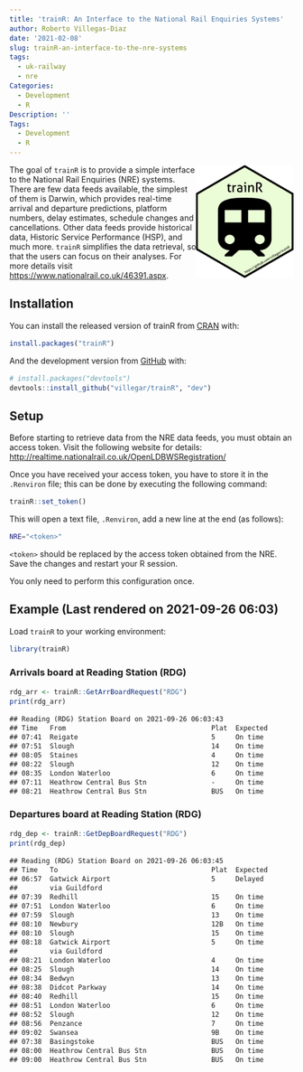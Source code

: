 ```yaml
---
title: 'trainR: An Interface to the National Rail Enquiries Systems'
author: Roberto Villegas-Diaz
date: '2021-02-08'
slug: trainR-an-interface-to-the-nre-systems
tags:
  - uk-railway
  - nre
Categories:
  - Development
  - R
Description: ''
Tags:
  - Development
  - R
---
```


<img src="https://raw.githubusercontent.com/villegar/trainR/main/inst/images/logo.png" alt="logo" align="right" height=200px/>

The goal of `trainR` is to provide a simple interface to the 
National Rail Enquiries (NRE) systems. There are few data feeds 
available, the simplest of them is Darwin, which provides real-time 
arrival and departure predictions, platform numbers, delay estimates, 
schedule changes and cancellations. Other data feeds provide historical 
data, Historic Service Performance (HSP), and much more. `trainR` 
simplifies the data retrieval, so that the users can focus on their 
analyses. For more details visit 
https://www.nationalrail.co.uk/46391.aspx.

## Installation

You can install the released version of trainR from [CRAN](https://CRAN.R-project.org) with:

``` r
install.packages("trainR")
```

And the development version from [GitHub](https://github.com/) with:

``` r
# install.packages("devtools")
devtools::install_github("villegar/trainR", "dev")
```

## Setup
Before starting to retrieve data from the NRE data feeds, you must obtain an access token. 
Visit the following website for details: http://realtime.nationalrail.co.uk/OpenLDBWSRegistration/

Once you have received your access token, you have to store it in the `.Renviron` file; this can be 
done by executing the following command:


```r
trainR::set_token()
```

This will open a text file, `.Renviron`, add a new line at the end (as follows):

```bash
NRE="<token>"
```

`<token>` should be replaced by the access token obtained from the NRE. Save the changes and restart 
your R session.

You only need to perform this configuration once.

## Example (Last rendered on 2021-09-26 06:03)

Load `trainR` to your working environment:

```r
library(trainR)
```

### Arrivals board at Reading Station (RDG)


```r
rdg_arr <- trainR::GetArrBoardRequest("RDG")
print(rdg_arr)
```

```
## Reading (RDG) Station Board on 2021-09-26 06:03:43
## Time   From                                    Plat  Expected
## 07:41  Reigate                                 5     On time
## 07:51  Slough                                  14    On time
## 08:05  Staines                                 4     On time
## 08:22  Slough                                  12    On time
## 08:35  London Waterloo                         6     On time
## 07:11  Heathrow Central Bus Stn                -     On time
## 08:21  Heathrow Central Bus Stn                BUS   On time
```

### Departures board at Reading Station (RDG)


```r
rdg_dep <- trainR::GetDepBoardRequest("RDG")
print(rdg_dep)
```

```
## Reading (RDG) Station Board on 2021-09-26 06:03:45
## Time   To                                      Plat  Expected
## 06:57  Gatwick Airport                         5     Delayed
##        via Guildford                           
## 07:39  Redhill                                 15    On time
## 07:51  London Waterloo                         6     On time
## 07:59  Slough                                  13    On time
## 08:10  Newbury                                 12B   On time
## 08:10  Slough                                  15    On time
## 08:18  Gatwick Airport                         5     On time
##        via Guildford                           
## 08:21  London Waterloo                         4     On time
## 08:25  Slough                                  14    On time
## 08:34  Bedwyn                                  13    On time
## 08:38  Didcot Parkway                          14    On time
## 08:40  Redhill                                 15    On time
## 08:51  London Waterloo                         6     On time
## 08:52  Slough                                  12    On time
## 08:56  Penzance                                7     On time
## 09:02  Swansea                                 9B    On time
## 07:38  Basingstoke                             BUS   On time
## 08:00  Heathrow Central Bus Stn                BUS   On time
## 09:00  Heathrow Central Bus Stn                BUS   On time
```
